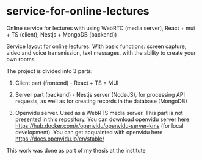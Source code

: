 # service-for-online-lectures
Online service for lectures with using WebRTC (media server), React + mui + TS (client), Nestjs + MongoDB (backend))

Service layout for online lectures. With basic functions: screen capture, video and voice transmission, text messages, with the ability to create your own rooms.

The project is divided into 3 parts:

1) Client part (frontend) - React + TS + MUI

2) Server part (backend) - Nestjs server (NodeJS), for processing API requests, as well as for creating records in the database (MongoDB)

3) Openvidu server. Used as a WebRTS media server. This part is not presented in this repository.
You can download openvidu server here https://hub.docker.com/r/openvidu/openvidu-server-kms (for local development). You can get acquainted with openvidu here https://docs.openvidu.io/en/stable/

This work was done as part of my thesis at the institute
